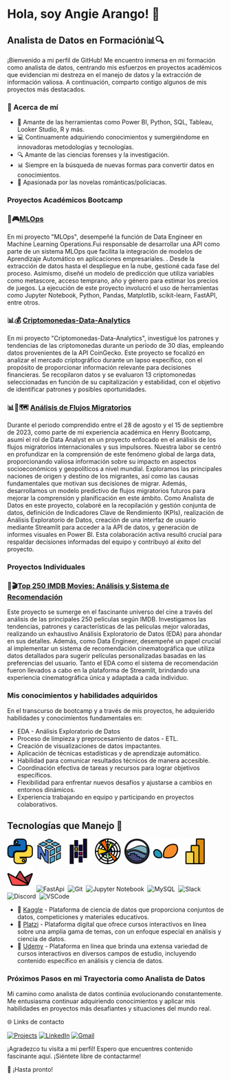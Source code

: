 
# Hola, soy Angie Arango! 🌟

## Analista de Datos en Formación📊🔍

¡Bienvenido a mi perfil de GitHub! 
Me encuentro inmersa en mi formación como analista de datos, centrando mis esfuerzos en proyectos académicos que evidencian mi destreza en el manejo de datos y la extracción de información valiosa. A continuación, comparto contigo algunos de mis proyectos más destacados.

### 📌 Acerca de mí

- 🧰 Amante de las herramientas como Power BI, Python, SQL, Tableau, Looker Studio, R y más.
- 💻 Continuamente adquiriendo conocimientos y sumergiéndome en innovadoras metodologías y tecnologías.
- 🔍 Amante de las ciencias forenses y la investigación.
- 📊 Siempre en la búsqueda de nuevas formas para convertir datos en conocimientos.
- 📖 Apasionada por las novelas románticas/policiacas.

### Proyectos Académicos Bootcamp

### 🤖🎮[MLOps](https://github.com/Angiea18/MLOps)
En mi proyecto "MLOps", desempeñé la función de Data Engineer en Machine Learning Operations.Fui responsable de desarrollar una API como parte de un sistema MLOps que facilita la integración de modelos de Aprendizaje Automático en aplicaciones empresariales. . Desde la extracción de datos hasta el despliegue en la nube, gestioné cada fase del proceso. Asimismo, diseñé un modelo de predicción que utiliza variables como metascore, acceso temprano, año y género para estimar los precios de juegos. La ejecución de este proyecto involucró el uso de herramientas como Jupyter Notebook, Python, Pandas, Matplotlib, scikit-learn, FastAPI, entre otros.

### 📊💰 [Criptomonedas-Data-Analytics](https://github.com/Angiea18/Criptomonedas-Data-Analytics)
En mi proyecto "Criptomonedas-Data-Analytics", investigué los patrones y tendencias de las criptomonedas durante un período de 30 días, empleando datos provenientes de la API CoinGecko. Este proyecto se focalizó en analizar el mercado criptográfico durante un lapso específico, con el propósito de proporcionar información relevante para decisiones financieras. Se recopilaron datos y se evaluaron 13 criptomonedas seleccionadas en función de su capitalización y estabilidad, con el objetivo de identificar patrones y posibles oportunidades.

### 📊🤖🗺️ [Análisis de Flujos Migratorios](https://github.com/Proyecto-FinalMigraciones/Proyecto-Final)
Durante el periodo comprendido entre el 28 de agosto y el 15 de septiembre de 2023, como parte de mi experiencia académica en Henry Bootcamp, asumí el rol de Data Analyst en un proyecto enfocado en el análisis de los flujos migratorios internacionales y sus impulsores. Nuestra labor se centró en profundizar en la comprensión de este fenómeno global de larga data, proporcionando valiosa información sobre su impacto en aspectos socioeconómicos y geopolíticos a nivel mundial. Exploramos las principales naciones de origen y destino de los migrantes, así como las causas fundamentales que motivan sus decisiones de migrar. Además, desarrollamos un modelo predictivo de flujos migratorios futuros para mejorar la comprensión y planificación en este ámbito. Como Analista de Datos en este proyecto, colaboré en la recopilación y gestión conjunta de datos, definición de Indicadores Clave de Rendimiento (KPIs), realización de Análisis Exploratorio de Datos, creación de una interfaz de usuario mediante Streamlit para acceder a la API de datos, y generación de informes visuales en Power BI. Esta colaboración activa resultó crucial para respaldar decisiones informadas del equipo y contribuyó al éxito del proyecto.

### Proyectos Individuales

### 🤖🎬[Top 250 IMDB Movies: Análisis y Sistema de Recomendación](https://github.com/Angiea18/Analisis-Top250Movies)
Este proyecto se sumerge en el fascinante universo del cine a través del análisis de las principales 250 películas según IMDB. Investigamos las tendencias, patrones y características de las películas mejor valoradas, realizando un exhaustivo Análisis Exploratorio de Datos (EDA) para ahondar en sus detalles. Además, como Data Engineer, desempeñé un papel crucial al implementar un sistema de recomendación cinematográfica que utiliza datos detallados para sugerir películas personalizadas basadas en las preferencias del usuario. Tanto el EDA como el sistema de recomendación fueron llevados a cabo en la plataforma de Streamlit, brindando una experiencia cinematográfica única y adaptada a cada individuo.

### Mis conocimientos y habilidades adquiridos

En el transcurso de bootcamp y a través de mis proyectos, he adquierido habilidades y conocimientos fundamentales en:

- EDA - Análisis Exploratorio de Datos
- Proceso de limpieza y preprocesamiento de datos - ETL.
- Creación de visualizaciones de datos impactantes.
- Aplicación de técnicas estadísticas y de aprendizaje automático.
- Habilidad para comunicar resultados técnicos de manera accesible.
- Coordinación efectiva de tareas y recursos para lograr objetivos específicos.
- Flexibilidad para enfrentar nuevos desafíos y ajustarse a cambios en entornos dinámicos.
- Experiencia trabajando en equipo y participando en proyectos colaborativos.

  
## Tecnologías que Manejo 🚀

  <img src="https://raw.githubusercontent.com/Rickhersd/Rickhersd/09c5bc045c5820e2b7ae1b56c9d2e45df8b2cde5/neobrutalist_icons/neo_python.svg" title="Python" alt="Python" width="60" height="60"/>&nbsp;
  <img src="https://raw.githubusercontent.com/Rickhersd/Rickhersd/09c5bc045c5820e2b7ae1b56c9d2e45df8b2cde5/neobrutalist_icons/neo_numpy.svg" title="Numpy" alt="Numpy" width="60" height="60"/>&nbsp;
  <img src="https://raw.githubusercontent.com/Rickhersd/Rickhersd/09c5bc045c5820e2b7ae1b56c9d2e45df8b2cde5/neobrutalist_icons/neo_pandas.svg" title="Pandas" alt="Pandas" width="60" height="60"/>&nbsp;
  <img src="https://raw.githubusercontent.com/Rickhersd/Rickhersd/09c5bc045c5820e2b7ae1b56c9d2e45df8b2cde5/neobrutalist_icons/neo_matplotlib.svg" title="Matplotlib" alt="Matplotlib" width="60" height="60"/>&nbsp;
  <img src="https://raw.githubusercontent.com/Rickhersd/Rickhersd/09c5bc045c5820e2b7ae1b56c9d2e45df8b2cde5/neobrutalist_icons/neo_seaborn.svg" title="Seaborn" alt="Seaborn" width="60" height="60"/>&nbsp;
  <img src="https://raw.githubusercontent.com/Rickhersd/Rickhersd/09c5bc045c5820e2b7ae1b56c9d2e45df8b2cde5/neobrutalist_icons/neo_sklearn.svg" title="Sklearn" alt="Sklearn" width="60" height="60"/>&nbsp;
  <img src="https://github.com/Rickhersd/neo-icons/blob/main/icons/power-bi/neo-power-bi.svg" title="Power-bi" alt="Power-bi" width="60" height="60"/>&nbsp;
  <img src="https://github.com/Rickhersd/neo-icons/blob/main/icons/streamlit/neo-streamlit.svg" title="Streamlit" alt="Streamlit" width="60" height="60"/>&nbsp;
    <img src="https://cdn.jsdelivr.net/gh/devicons/devicon/icons/fastapi/fastapi-plain.svg" title="FastApi" alt="FastApi" width="60" height="60"/>&nbsp;
  <img src="https://cdn.jsdelivr.net/gh/devicons/devicon/icons/git/git-plain.svg" title="Git" alt="Git" width="60" height="60"/>&nbsp;
  <img src="https://cdn.jsdelivr.net/gh/devicons/devicon/icons/jupyter/jupyter-original-wordmark.svg" title="Jupyter Notebook" alt="Jupyter Notebook" width="60" height="60"/>&nbsp;
  <img src="https://cdn.jsdelivr.net/gh/devicons/devicon/icons/mysql/mysql-plain.svg" title="MySQL" alt="MySQL" width="60" height="60"/>&nbsp;
  <img src="https://cdn.jsdelivr.net/gh/devicons/devicon/icons/slack/slack-original.svg" title="Slack" alt="Slack" width="60" height="60"/>&nbsp;
  <img src="https://www.svgrepo.com/show/353655/discord-icon.svg" title="Discord" alt="Discord" width="60" height="60"/>&nbsp;
  <img src="https://cdn.jsdelivr.net/gh/devicons/devicon/icons/vscode/vscode-original.svg" title="VScode" alt="VSCode" width="60" height="60"/>&nbsp;


 - 📰 [Kaggle](https://www.kaggle.com/) - Plataforma de ciencia de datos que proporciona conjuntos de datos, competiciones y materiales educativos.
 - 🎥 [Platzi](https://platzi.com/) - Plataforma digital que ofrece cursos interactivos en línea sobre una amplia gama de temas, con un enfoque especial en análisis y ciencia de datos.
 - 🎥 [Udemy](https://www.udemy.com/) - Plataforma en línea que brinda una extensa variedad de cursos interactivos en diversos campos de estudio, incluyendo contenido específico en análisis y ciencia de datos.


### Próximos Pasos en mi Trayectoria como Analista de Datos
Mi camino como analista de datos continúa evolucionando constantemente. Me entusiasma continuar adquiriendo conocimientos y aplicar mis habilidades en proyectos más desafiantes y situaciones del mundo real.

🌐 Links de contacto

[![Projects](https://img.shields.io/badge/my_projects-000?style=for-the-badge&logo=ko-fi&logoColor=purple)](https://github.com/Angiea18?tab=repositories)
[![LinkedIn](https://img.shields.io/badge/linkedin-0A66C2?style=for-the-badge&logo=linkedin&logoColor=white)](https://www.linkedin.com/in/angie-arango/)
[![Gmail](https://img.shields.io/badge/Gmail-D14836?style=for-the-badge&logo=gmail&logoColor=white)]("mailto:angie.a.zapata@gmail.com")


¡Agradezco tu visita a mi perfil! Espero que encuentres contenido fascinante aquí. ¡Siéntete libre de contactarme!

🌟 ¡Hasta pronto!

